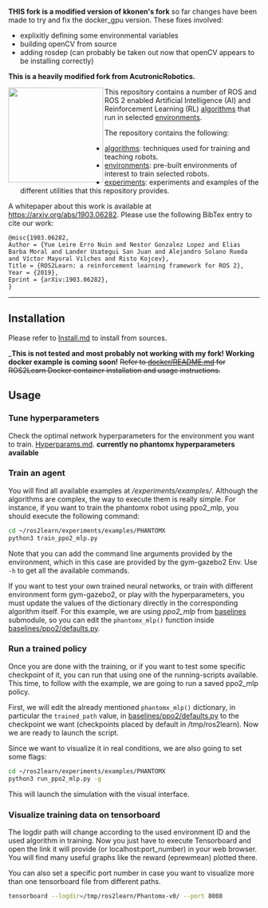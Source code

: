 __THIS fork is a modified version of kkonen's fork__
so far changes have been made to try and fix the docker_gpu version. These fixes involved:
- explixitly defining some environmental variables
- building openCV from source
- adding rosdep (can probably be taken out now that openCV appears to be installing correctly)

__This is a heavily modified fork from AcutronicRobotics.__

<a href="http://www.acutronicrobotics.com"><img src="https://github.com/AcutronicRobotics/gym-gazebo2/blob/master/imgs/alr_logo.png" align="left" width="190"></a>


This repository contains a number of ROS and ROS 2 enabled Artificial Intelligence (AI)
and Reinforcement Learning (RL) [algorithms](algorithms/) that run in selected [environments](environments/).

The repository contains the following:
- [algorithms](algorithms/): techniques used for training and teaching robots.
- [environments](environments/): pre-built environments of interest to train selected robots.
- [experiments](experiments/): experiments and examples of the different utilities that this repository provides.

A whitepaper about this work is available at https://arxiv.org/abs/1903.06282. Please use the following BibTex entry to cite our work:
```
@misc{1903.06282,
Author = {Yue Leire Erro Nuin and Nestor Gonzalez Lopez and Elias Barba Moral and Lander Usategui San Juan and Alejandro Solano Rueda and Víctor Mayoral Vilches and Risto Kojcev},
Title = {ROS2Learn: a reinforcement learning framework for ROS 2},
Year = {2019},
Eprint = {arXiv:1903.06282},
}
```

---

## Installation

Please refer to [Install.md](/Install.md) to install from sources.


___This is not tested and most probably not working with my fork! Working docker example is coming soon!__
~~Refer to [docker/README.md](/docker/README.md) for ROS2Learn Docker container installation and usage instructions.~~

## Usage

### Tune hyperparameters
Check the optimal network hyperparameters for the environment you want to train. [Hyperparams.md](/Hyperparams.md).
__currently no phantomx hyperparameters available__

### Train an agent
You will find all available examples at */experiments/examples/*. Although the algorithms are complex, the way to execute them is really simple. For instance, if you want to train the phantomx robot using ppo2_mlp, you should execute the following command:

```sh
cd ~/ros2learn/experiments/examples/PHANTOMX
python3 train_ppo2_mlp.py
```

Note that you can add the command line arguments provided by the environment, which in this case are provided by the gym-gazebo2 Env. Use `-h` to get all the available commands.

If you want to test your own trained neural networks, or train with different environment form gym-gazebo2, or play with the hyperparameters, you must update the values of the dictionary directly in the corresponding algorithm itself. For this example, we are using *ppo2_mlp* from [baselines](https://github.com/kkonen/ros2learn/tree/master/algorithms) submodule, so you can edit the `phantomx_mlp()` function inside [baselines/ppo2/defaults.py](https://github.com/kkonen/baselines-1/blob/master/baselines/ppo2/defaults.py).

### Run a trained policy
Once you are done with the training, or if you want to test some specific checkpoint of it, you can run that using one of the running-scripts available. This time, to follow with the example, we are going to run a saved ppo2_mlp policy.

First, we will edit the already mentioned `phantomx_mlp()` dictionary, in particular the `trained_path` value, in [baselines/ppo2/defaults.py](https://github.com/kkonen/baselines-1/blob/master/baselines/ppo2/defaults.py) to the checkpoint we want (checkpoints placed by default in /tmp/ros2learn). Now we are ready to launch the script.

Since we want to visualize it in real conditions, we are also going to set some flags:

```sh
cd ~/ros2learn/experiments/examples/PHANTOMX
python3 run_ppo2_mlp.py -g
```

This will launch the simulation with the visual interface.

### Visualize training data on tensorboard

The logdir path will change according to the used environment ID and the used algorithm in training.
Now you just have to execute Tensorboard and open the link it will provide (or localhost:port_number) in your web browser. You will find many useful graphs like the reward (eprewmean) plotted there.

You can also set a specific port number in case you want to visualize more than one tensorboard file from different paths.

```sh
tensorboard --logdir=/tmp/ros2learn/Phantomx-v0/ --port 8008
```
